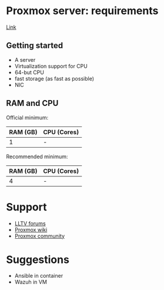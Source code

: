 # Proxmox server: requirements

[Link](https://www.proxmox.com/en/proxmox-ve)

## Getting started
- A server
- Virtualization support for CPU
- 64-but CPU
- fast storage (as fast as possible)
- NIC

## RAM and CPU

Official minimum: 

| RAM (GB) | CPU (Cores) |
| --- | --- |
| 1 | - | 

Recommended minimum:

| RAM (GB) | CPU (Cores) |
| --- | --- |
| 4 | - |

# Support

- [LLTV forums](https://community.learnlinux.tv)
- [Proxmox wiki](https://pve.proxmox.com/wiki)
- [Proxmox community](https://forum.proxmox.com)

# Suggestions

- Ansible in container
- Wazuh in VM